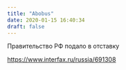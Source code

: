 ```yaml
---
title: "Abobus"
date: 2020-01-15 16:40:34
draft: false
---
```


Правительство РФ подало в отставку

https://www.interfax.ru/russia/691308
